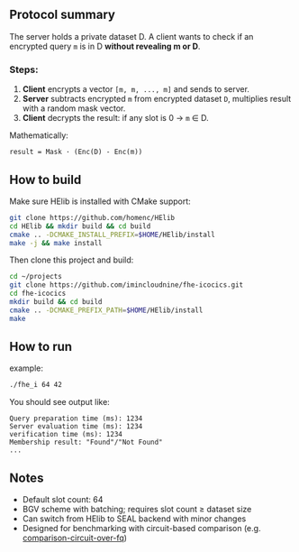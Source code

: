 ## Protocol summary

The server holds a private dataset D. A client wants to check if an encrypted query `m` is in D **without revealing m or D**.

### Steps:

1. **Client** encrypts a vector `[m, m, ..., m]` and sends to server.
2. **Server** subtracts encrypted `m` from encrypted dataset `D`, multiplies result with a random mask vector.
3. **Client** decrypts the result: if any slot is 0 → `m` ∈ D.

Mathematically:

```
result = Mask · (Enc(D) - Enc(m))
```

## How to build

Make sure HElib is installed with CMake support:

```bash
git clone https://github.com/homenc/HElib
cd HElib && mkdir build && cd build
cmake .. -DCMAKE_INSTALL_PREFIX=$HOME/HElib/install
make -j && make install
```

Then clone this project and build:

```bash
cd ~/projects
git clone https://github.com/imincloudnine/fhe-icocics.git
cd fhe-icocics
mkdir build && cd build
cmake .. -DCMAKE_PREFIX_PATH=$HOME/HElib/install
make
```

## How to run

example:

```bash
./fhe_i 64 42
```

You should see output like:

```
Query preparation time (ms): 1234
Server evaluation time (ms): 1234
verification time (ms): 1234
Membership result: "Found"/"Not Found"
...
```

## Notes

* Default slot count: 64
* BGV scheme with batching; requires slot count ≥ dataset size
* Can switch from HElib to SEAL backend with minor changes
* Designed for benchmarking with circuit-based comparison (e.g. [comparison-circuit-over-fq](https://github.com/iliailia/comparison-circuit-over-fq))
